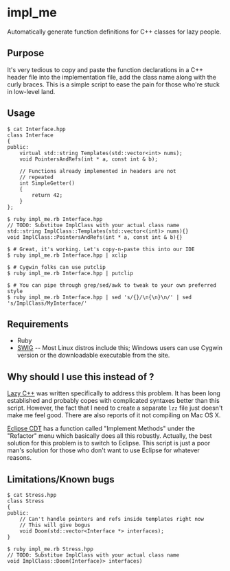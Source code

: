 # impl_me

Automatically generate function definitions for C++ classes for lazy people.

## Purpose

It's very tedious to copy and paste the function declarations in a C++ header file into the implementation file, add the class name along with the curly braces. This is a simple script to ease the pain for those who're stuck in low-level land.

## Usage

    $ cat Interface.hpp
    class Interface
    {
    public:
        virtual std::string Templates(std::vector<int> nums);
        void PointersAndRefs(int * a, const int & b);

        // Functions already implemented in headers are not 
        // repeated
        int SimpleGetter()
        {
            return 42;
        }
    };

    $ ruby impl_me.rb Interface.hpp
    // TODO: Substitue ImplClass with your actual class name
    std::string ImplClass::Templates(std::vector<(int)> nums){}
    void ImplClass::PointersAndRefs(int * a, const int & b){}

    $ # Great, it's working. Let's copy-n-paste this into our IDE
    $ ruby impl_me.rb Interface.hpp | xclip

    $ # Cygwin folks can use putclip
    $ ruby impl_me.rb Interface.hpp | putclip

    $ # You can pipe through grep/sed/awk to tweak to your own preferred style
    $ ruby impl_me.rb Interface.hpp | sed 's/{}/\n{\n}\n/' | sed 's/ImplClass/MyInterface/'

## Requirements

- Ruby
- [SWIG](http://www.swig.org/) -- Most Linux distros include this; Windows users can use Cygwin version or the downloadable executable from the site.

## Why should I use this instead of <XXX>?

[Lazy C++](http://www.lazycplusplus.com/) was written specifically to address this problem. It has been long established and probably copes with complicated syntaxes better than this script. However, the fact that I need to create a separate `lzz` file just doesn't make me feel good. There are also reports of it not compiling on Mac OS X.

[Eclipse CDT](http://www.eclipse.org/cdt/) has a function called "Implement Methods" under the "Refactor" menu which basically does all this robustly. Actually, the best solution for this problem is to switch to Eclipse. This script is just a poor man's solution for those who don't want to use Eclipse for whatever reasons.

## Limitations/Known bugs

    $ cat Stress.hpp
    class Stress
    {
    public:
        // Can't handle pointers and refs inside templates right now
        // This will give bogus
        void Doom(std::vector<Interface *> interfaces);
    }

    $ ruby impl_me.rb Stress.hpp
    // TODO: Substitue ImplClass with your actual class name
    void ImplClass::Doom(Interface)> interfaces)
